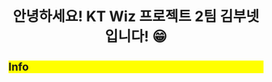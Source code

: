 <h1 align="center">안녕하세요! KT Wiz 프로젝트 2팀 김부넷 입니다! 😁</h1>
<div style="background-color: yellow;"><h2>Info</h2></div>
